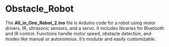 # Obstacle_Robot
The **All_in_One_Robot_2.ino** file is Arduino code for a robot using motor drivers, IR, ultrasonic sensors, and a servo. It includes libraries for Bluetooth and IR control. Functions handle motor speed, obstacle detection, and modes like manual or autonomous. It’s modular and easily customizable.
